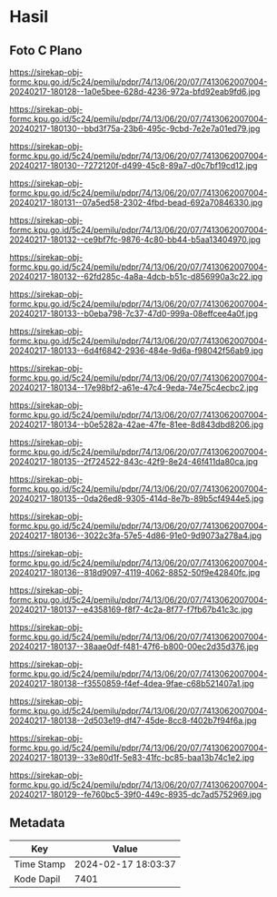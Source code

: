 # Hasil

## Foto C Plano

https://sirekap-obj-formc.kpu.go.id/5c24/pemilu/pdpr/74/13/06/20/07/7413062007004-20240217-180128--1a0e5bee-628d-4236-972a-bfd92eab9fd6.jpg

https://sirekap-obj-formc.kpu.go.id/5c24/pemilu/pdpr/74/13/06/20/07/7413062007004-20240217-180130--bbd3f75a-23b6-495c-9cbd-7e2e7a01ed79.jpg

https://sirekap-obj-formc.kpu.go.id/5c24/pemilu/pdpr/74/13/06/20/07/7413062007004-20240217-180130--7272120f-d499-45c8-89a7-d0c7bf19cd12.jpg

https://sirekap-obj-formc.kpu.go.id/5c24/pemilu/pdpr/74/13/06/20/07/7413062007004-20240217-180131--07a5ed58-2302-4fbd-bead-692a70846330.jpg

https://sirekap-obj-formc.kpu.go.id/5c24/pemilu/pdpr/74/13/06/20/07/7413062007004-20240217-180132--ce9bf7fc-9876-4c80-bb44-b5aa13404970.jpg

https://sirekap-obj-formc.kpu.go.id/5c24/pemilu/pdpr/74/13/06/20/07/7413062007004-20240217-180132--62fd285c-4a8a-4dcb-b51c-d856990a3c22.jpg

https://sirekap-obj-formc.kpu.go.id/5c24/pemilu/pdpr/74/13/06/20/07/7413062007004-20240217-180133--b0eba798-7c37-47d0-999a-08effcee4a0f.jpg

https://sirekap-obj-formc.kpu.go.id/5c24/pemilu/pdpr/74/13/06/20/07/7413062007004-20240217-180133--6d4f6842-2936-484e-9d6a-f98042f56ab9.jpg

https://sirekap-obj-formc.kpu.go.id/5c24/pemilu/pdpr/74/13/06/20/07/7413062007004-20240217-180134--17e98bf2-a61e-47c4-9eda-74e75c4ecbc2.jpg

https://sirekap-obj-formc.kpu.go.id/5c24/pemilu/pdpr/74/13/06/20/07/7413062007004-20240217-180134--b0e5282a-42ae-47fe-81ee-8d843dbd8206.jpg

https://sirekap-obj-formc.kpu.go.id/5c24/pemilu/pdpr/74/13/06/20/07/7413062007004-20240217-180135--2f724522-843c-42f9-8e24-46f411da80ca.jpg

https://sirekap-obj-formc.kpu.go.id/5c24/pemilu/pdpr/74/13/06/20/07/7413062007004-20240217-180135--0da26ed8-9305-414d-8e7b-89b5cf4944e5.jpg

https://sirekap-obj-formc.kpu.go.id/5c24/pemilu/pdpr/74/13/06/20/07/7413062007004-20240217-180136--3022c3fa-57e5-4d86-91e0-9d9073a278a4.jpg

https://sirekap-obj-formc.kpu.go.id/5c24/pemilu/pdpr/74/13/06/20/07/7413062007004-20240217-180136--818d9097-4119-4062-8852-50f9e42840fc.jpg

https://sirekap-obj-formc.kpu.go.id/5c24/pemilu/pdpr/74/13/06/20/07/7413062007004-20240217-180137--e4358169-f8f7-4c2a-8f77-f7fb67b41c3c.jpg

https://sirekap-obj-formc.kpu.go.id/5c24/pemilu/pdpr/74/13/06/20/07/7413062007004-20240217-180137--38aae0df-f481-47f6-b800-00ec2d35d376.jpg

https://sirekap-obj-formc.kpu.go.id/5c24/pemilu/pdpr/74/13/06/20/07/7413062007004-20240217-180138--f3550859-f4ef-4dea-9fae-c68b521407a1.jpg

https://sirekap-obj-formc.kpu.go.id/5c24/pemilu/pdpr/74/13/06/20/07/7413062007004-20240217-180138--2d503e19-df47-45de-8cc8-f402b7f94f6a.jpg

https://sirekap-obj-formc.kpu.go.id/5c24/pemilu/pdpr/74/13/06/20/07/7413062007004-20240217-180139--33e80d1f-5e83-41fc-bc85-baa13b74c1e2.jpg

https://sirekap-obj-formc.kpu.go.id/5c24/pemilu/pdpr/74/13/06/20/07/7413062007004-20240217-180129--fe760bc5-39f0-449c-8935-dc7ad5752969.jpg


## Metadata

| Key        | Value               |
| ---------- | ------------------- |
| Time Stamp | 2024-02-17 18:03:37 |
| Kode Dapil | 7401                |



